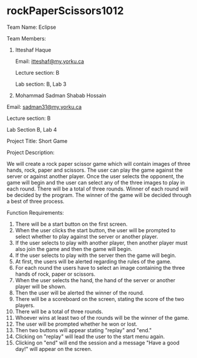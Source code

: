 # rockPaperScissors1012
Team Name: Eclipse

Team Members:
1.	Itteshaf Haque

      Email: itteshaf@my.yorku.ca
      
      Lecture section: B
      
      Lab section: B, Lab 3




2.	Mohammad Sadman Shabab Hossain

Email: sadman31@my.yorku.ca

Lecture section: B

Lab Section B, Lab 4




Project Title: Short Game

Project Description: 

We will create a rock paper scissor game which will contain images of three hands, rock, paper and scissors. The user can play the game against the server or against another player. Once the user selects the opponent, the game will begin and the user can select any of the three images to play in each round. There will be a total of three rounds. Winner of each round will be decided by the program. The winner of the game will be decided through a best of three process. 


Function Requirements:

1. There will be a start button on the first screen.
2. When the user clicks the start button, the user will be prompted to select whether to play against the server or another player. 
3. If the user selects to play with another player, then another player must also join the game and then the game will begin.
4. If the user selects to play with the server then the game will begin.
5. At first, the users will be alerted regarding the rules of the game.
6. For each round the users have to select an image containing the three hands of rock, paper or scissors.
7. When the user selects the hand, the hand of the server or another player will be shown.
8. Then the user will be alerted the winner of the round.
9. There will be a scoreboard on the screen, stating the score of the two players.
10. There will be a total of three rounds.
11. Whoever wins at least two of the rounds will be the winner of the game. 
12. The user will be prompted whether he won or lost.
13. Then two buttons will appear stating "replay" and "end."
14. Clicking on "replay" will lead the user to the start menu again.
15. Clicking on "end" will end the session and a message "Have a good day!" will appear on the screen.




